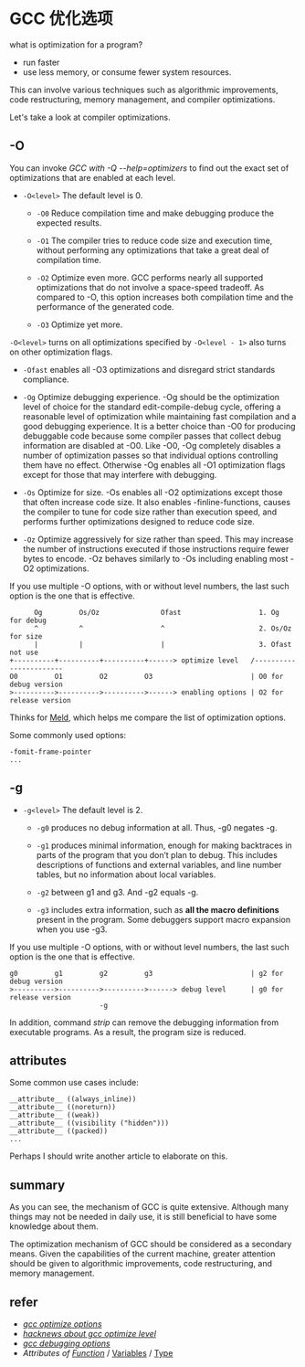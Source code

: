 # GCC 优化选项

what is optimization for a program?

- run faster
- use less memory, or consume fewer system resources.

This can involve various techniques such as algorithmic improvements, code restructuring, memory management, and compiler optimizations.

Let's take a look at compiler optimizations.



## -O

You can invoke *GCC with -Q --help=optimizers* to find out the exact set of optimizations that are enabled at each level.


- `-O<level>` The default level is 0.
	- `-O0` Reduce compilation time and make debugging produce the expected results.
	
	- `-O1` The compiler tries to reduce code size and execution time, without performing any optimizations that take a great deal of compilation time.
	
	- `-O2` Optimize even more. GCC performs nearly all supported optimizations that do not involve a space-speed tradeoff. As compared to -O, this option increases both compilation time and the performance of the generated code. 
	
	- `-O3` Optimize yet more.

`-O<level>` turns on all optimizations specified by `-O<level - 1>` also turns on other optimization flags.


- `-Ofast` enables all -O3 optimizations and disregard strict standards compliance.

- `-Og` Optimize debugging experience. -Og should be the optimization level of choice for the standard edit-compile-debug cycle, offering a reasonable level of optimization while maintaining fast compilation and a good debugging experience. It is a better choice than -O0 for producing debuggable code because some compiler passes that collect debug information are disabled at -O0. Like -O0, -Og completely disables a number of optimization passes so that individual options controlling them have no effect. Otherwise -Og enables all -O1 optimization flags except for those that may interfere with debugging.

- `-Os` Optimize for size. -Os enables all -O2 optimizations except those that often increase code size. It also enables -finline-functions, causes the compiler to tune for code size rather than execution speed, and performs further optimizations designed to reduce code size.

- `-Oz` Optimize aggressively for size rather than speed. This may increase the number of instructions executed if those instructions require fewer bytes to encode. -Oz behaves similarly to -Os including enabling most -O2 optimizations.

If you use multiple -O options, with or without level numbers, the last such option is the one that is effective.


```basic
      Og         Os/Oz               Ofast                   1. Og    for debug
      ^          ^                   ^                       2. Os/Oz for size
      |          |                   |                       3. Ofast not use
+----------+----------+----------+------> optimize level   /-----------------------
O0         O1         O2         O3                        | O0 for debug version
>---------->---------->---------->------> enabling options | O2 for release version

```
Thinks for [Meld](https://meldmerge.org/), which helps me compare the list of optimization options.

Some commonly used options:
```basic
-fomit-frame-pointer
...
```




## -g


- `-g<level>` The default level is 2.
	- `-g0` produces no debug information at all. Thus, -g0 negates -g.
	
	- `-g1` produces minimal information, enough for making backtraces in parts of the program that you don’t plan to debug. This includes descriptions of functions and external variables, and line number tables, but no information about local variables.
	
	- `-g2` between g1 and g3. And -g2 equals -g.
	
	- `-g3` includes extra information, such as **all the macro definitions** present in the program. Some debuggers support macro expansion when you use -g3.
	

If you use multiple -O options, with or without level numbers, the last such option is the one that is effective.

```basic
g0         g1         g2         g3                        | g2 for debug version
>---------->---------->---------->------> debug level      | g0 for release version
                      -g
```

In addition, command *strip* can remove the debugging information from executable programs. As a result, the program size is reduced.


## attributes


Some common use cases include:

```basic
__attribute__ ((always_inline))
__attribute__ ((noreturn))
__attribute__ ((weak))
__attribute__ ((visibility ("hidden")))
__attribute__ ((packed))
...
```

Perhaps I should write another article to elaborate on this.


## summary

As you can see, the mechanism of GCC is quite extensive. Although many things may not be needed in daily use, it is still beneficial to have some knowledge about them.

The optimization mechanism of GCC should be considered as a secondary means. Given the capabilities of the current machine, greater attention should be given to algorithmic improvements, code restructuring, and memory management.


## refer

- *[gcc optimize options](https://gcc.gnu.org/onlinedocs/gcc/Optimize-Options.html#Optimize-Options)*
- *[hacknews about gcc optimize level](https://news.ycombinator.com/item?id=23140682)*
- *[gcc debugging options](https://gcc.gnu.org/onlinedocs/gcc/Debugging-Options.html#Debugging-Options)*
- *Attributes of [Function](https://gcc.gnu.org/onlinedocs/gcc/Function-Attributes.html)* / [Variables](https://gcc.gnu.org/onlinedocs/gcc/Variable-Attributes.html) / [Type](https://gcc.gnu.org/onlinedocs/gcc/Type-Attributes.html) 
